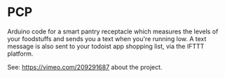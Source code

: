 # PCP

Arduino code for a smart pantry receptacle which measures the levels of your foodstuffs and sends you a text when you're running low. A text message is also sent to your todoist app shopping list, via the IFTTT platform.

See: https://vimeo.com/209291687 about the project.
